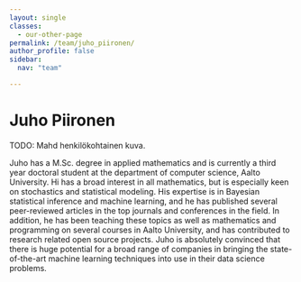 ```yaml
---
layout: single
classes:
  - our-other-page
permalink: /team/juho_piironen/
author_profile: false
sidebar:
  nav: "team"

---
```



# Juho Piironen

TODO: Mahd henkilökohtainen kuva.

Juho has a M.Sc. degree in applied mathematics and is currently a third year doctoral student at the department of computer science, Aalto University. Hi has a broad interest in all mathematics, but is especially keen on stochastics and statistical modeling. His expertise is in Bayesian statistical inference and machine learning, and he has published several peer-reviewed articles in the top journals and conferences in the field. In addition, he has been teaching these topics as well as mathematics and programming on several courses in Aalto University, and has contributed to research related open source projects. Juho is absolutely convinced that there is huge potential for a broad range of companies in bringing the state-of-the-art machine learning techniques into use in their data science problems.
